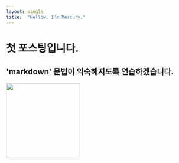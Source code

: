 ```yaml
---
layout: single
title:  "Hellow, I'm Mercury."
---
```


# 첫 포스팅입니다.
## 'markdown' 문법이 익숙해지도록 연습하겠습니다.


<img src="https://file%2B.vscode-resource.vscode-cdn.net/c%3A/Users/Mercury/Documents/Blog/qmercury.github.io/assets/images/Veritas_CI.png?version%3D1681315172318" width="200" height="200">